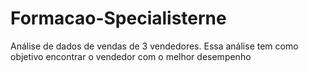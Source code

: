 # Formacao-Specialisterne
Análise de dados de vendas de 3 vendedores. Essa análise tem como objetivo encontrar o vendedor com o melhor desempenho
